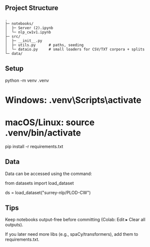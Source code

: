 ## Project Structure
```text
.
├─ notebooks/
│  ├─ Server (2).ipynb
│  └─ nlp_cw1v1.ipynb
├─ src/
│  ├─ __init__.py
│  ├─ utils.py      # paths, seeding
│  └─ dataio.py     # small loaders for CSV/TXT corpora + splits
└─ data/
```

## Setup

python -m venv .venv

# Windows: .venv\Scripts\activate

# macOS/Linux: source .venv/bin/activate

pip install -r requirements.txt

## Data

Data can be accessed using the command:

from datasets import load_dataset

ds = load_dataset("surrey-nlp/PLOD-CW")


## Tips
Keep notebooks output-free before committing (Colab: Edit ▸ Clear all outputs).

If you later need more libs (e.g., spaCy/transformers), add them to requirements.txt.

